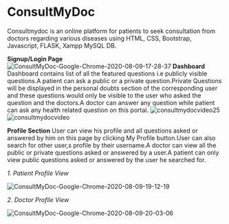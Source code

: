 # ConsultMyDoc
Consultmydoc is an online platform for patients to seek consultation from doctors regarding various diseases using HTML, CSS, Bootstrap, Javascript, FLASK, Xampp MySQL DB.

**Signup/Login Page**
![ConsultMyDoc-Google-Chrome-2020-08-09-17-28-37](https://user-images.githubusercontent.com/59617282/89731650-5b35e700-da66-11ea-9db2-758113dcc631.gif)
**Dashboard**
Dashboard contains list of all the featured questions i.e publicly visible questions.A patient can ask a public or a private question.Private Questions will be displayed in the personal doubts section of the corresponding user and these questions would only be visible to the user who asked the question and the doctors.A doctor can answer any question while patient can ask any health related question on this portal.
![consultmydocvideo25](https://user-images.githubusercontent.com/59617282/89734660-19fc0200-da7b-11ea-9089-96e540d7dc38.gif)
![consultmydocvideo](https://user-images.githubusercontent.com/59617282/89734526-3ba8b980-da7a-11ea-92fa-fae878cb713b.gif)

**Profile Section** 
User can view his profile and all questions asked or answered by him on this page by clicking My Profile button.User can also search for other user,s profile by their username.A doctor can view all the public or private questions asked or answered by a user.A patient can only view public questions asked or answered by the user he searched for.

_1. Patient Profile View_

![ConsultMyDoc-Google-Chrome-2020-08-09-19-12-19](https://user-images.githubusercontent.com/59617282/89733688-eb7b2880-da74-11ea-8eb0-e207b006d477.gif)

_2. Doctor Profile View_

![ConsultMyDoc-Google-Chrome-2020-08-09-20-03-06](https://user-images.githubusercontent.com/59617282/89734790-ea99c500-da7b-11ea-9176-6e7f6221e086.gif)

